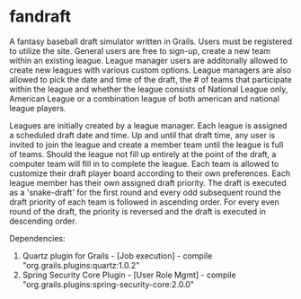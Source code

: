 # fandraft

A fantasy baseball draft simulator written in Grails.   Users must be registered to utilize the site.   General users are free to sign-up, create a new team within an existing league.   League manager users are additonally allowed to create new leagues with various custom options.   League managers are also allowed to pick the date and time of the draft, the # of teams that participate within the league and whether the league consists of National League only, American League or a combination league of both american and national league players.

Leagues are initially created by a league manager.  Each league is assigned a scheduled draft date and time.   Up and until that draft time, any user is invited to join the league and create a member team until the league is full of teams.   Should the league not fill up entirely at the point of the draft, a computer team will fill in to complete the league.  Each team is allowed to customize their draft player board according to their own preferences.   Each league member has their own assigned draft priority.   The draft is executed as a 'snake-draft' for the first round and every odd subsequent round the draft priority of each team is followed in ascending order.   For every even round of the draft, the priority is reversed and the draft is executed in descending order.

Dependencies:

1. Quartz plugin for Grails - [Job execution] - compile "org.grails.plugins:quartz:1.0.2"
2. Spring Security Core Plugin - [User Role Mgmt] - compile "org.grails.plugins:spring-security-core:2.0.0"
